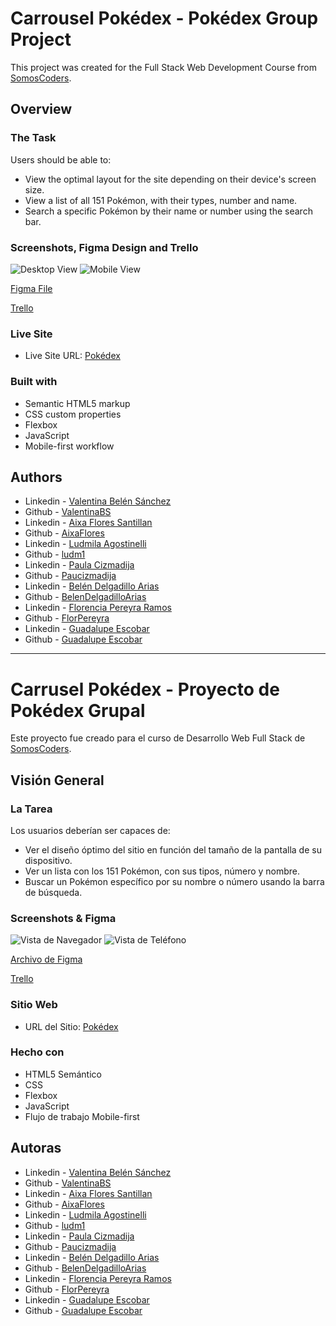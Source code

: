 # Carrousel Pokédex - Pokédex Group Project

This project was created for the Full Stack Web Development Course from [SomosCoders](https://somoscoders.org/es).

## Overview

### The Task

Users should be able to:

- View the optimal layout for the site depending on their device's screen size.
- View a list of all 151 Pokémon, with their types, number and name.
- Search a specific Pokémon by their name or number using the search bar.

### Screenshots, Figma Design and Trello

![Desktop View](assets/images/desktop-preview.png)
![Mobile View](assets/images/mobile-preview.png)

[Figma File](https://www.figma.com/file/QeHEanoBGyaiO4tKVrVEz6/Pok%C3%A9dex?type=design&node-id=0-1&mode=design&t=K13J3AYMb05mbuDF-0)

[Trello](https://trello.com/b/soCxGvwR/empujar-grupo-4)

### Live Site

- Live Site URL: [Pokédex](pokedex-ashy-theta.vercel.app)

### Built with

- Semantic HTML5 markup
- CSS custom properties
- Flexbox
- JavaScript
- Mobile-first workflow

## Authors

- Linkedin - [Valentina Belén Sánchez](https://www.linkedin.com/in/valentina-belen-sanchez/)
- Github - [ValentinaBS](https://github.com/ValentinaBS)
- Linkedin - [Aixa Flores Santillan](https://www.linkedin.com/in/aixa-flores-santillan/)
- Github - [AixaFlores](https://github.com/AixaFlores)
- Linkedin - [Ludmila Agostinelli](https://www.linkedin.com/in/ludmila-agostinelli-2a004a27b/)
- Github - [ludm1](https://github.com/ludm1)
- Linkedin - [Paula Cizmadija](https://www.linkedin.com/in/paulacizmadija/)
- Github - [Paucizmadija](https://github.com/Paucizmadija)
- Linkedin - [Belén Delgadillo Arias](https://www.linkedin.com/in/belen-delgadillo-arias-349043251)
- Github - [BelenDelgadilloArias](https://github.com/BelenDelgadilloArias)
- Linkedin - [Florencia Pereyra Ramos](https://www.linkedin.com/in/florenciacamilapereyraramos)
- Github - [FlorPereyra](https://github.com/FlorPereyra)
- Linkedin - [Guadalupe Escobar](https://www.linkedin.com/in/guadalupe-escobar-65967627a/)
- Github - [Guadalupe Escobar](https://github.com/guadalupe1516)

---

# Carrusel Pokédex - Proyecto de Pokédex Grupal

Este proyecto fue creado para el curso de Desarrollo Web Full Stack de [SomosCoders](https://somoscoders.org/es).

## Visión General

### La Tarea

Los usuarios deberían ser capaces de:

- Ver el diseño óptimo del sitio en función del tamaño de la pantalla de su dispositivo.
- Ver un lista con los 151 Pokémon, con sus tipos, número y nombre.
- Buscar un Pokémon específico por su nombre o número usando la barra de búsqueda.

### Screenshots & Figma

![Vista de Navegador](assets/images/desktop-preview.png)
![Vista de Teléfono](assets/images/mobile-preview.png)

[Archivo de Figma](https://www.figma.com/file/QeHEanoBGyaiO4tKVrVEz6/Pok%C3%A9dex?type=design&node-id=0-1&mode=design&t=K13J3AYMb05mbuDF-0)

[Trello](https://trello.com/b/soCxGvwR/empujar-grupo-4)

### Sitio Web

- URL del Sitio: [Pokédex](pokedex-ashy-theta.vercel.app)

### Hecho con

- HTML5 Semántico
- CSS
- Flexbox
- JavaScript
- Flujo de trabajo Mobile-first

## Autoras

- Linkedin - [Valentina Belén Sánchez](https://www.linkedin.com/in/valentina-belen-sanchez/)
- Github - [ValentinaBS](https://github.com/ValentinaBS)
- Linkedin - [Aixa Flores Santillan](https://www.linkedin.com/in/aixa-flores-santillan/)
- Github - [AixaFlores](https://github.com/AixaFlores)
- Linkedin - [Ludmila Agostinelli](https://www.linkedin.com/in/ludmila-agostinelli-2a004a27b/)
- Github - [ludm1](https://github.com/ludm1)
- Linkedin - [Paula Cizmadija](https://www.linkedin.com/in/paulacizmadija/)
- Github - [Paucizmadija](https://github.com/Paucizmadija)
- Linkedin - [Belén Delgadillo Arias](https://www.linkedin.com/in/belen-delgadillo-arias-349043251)
- Github - [BelenDelgadilloArias](https://github.com/BelenDelgadilloArias)
-  Linkedin - [Florencia Pereyra Ramos](https://www.linkedin.com/in/florenciacamilapereyraramos)
- Github - [FlorPereyra](https://github.com/FlorPereyra)
- Linkedin - [Guadalupe Escobar](https://www.linkedin.com/in/guadalupe-escobar-65967627a/)
- Github - [Guadalupe Escobar](https://github.com/guadalupe1516)
